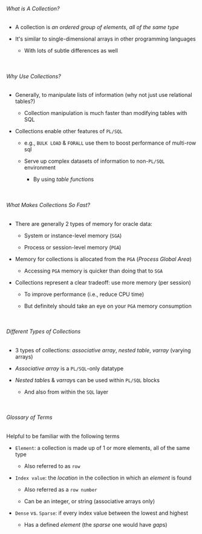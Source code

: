 ###### What is A Collection?

- A collection is *an ordered group of elements, all of the same type*

- It's similar to single-dimensional arrays in other programming languages
  
  - With lots of subtle differences as well

    

###### Why Use Collections?

- Generally, to manipulate lists of information (why not just use relational tables?)
  
  - Collection manipulation is much faster than modifying tables with SQL

- Collections enable other features of `PL/SQL`
  
  - e.g., `BULK LOAD` & `FORALL` use them to boost performance of multi-row sql
  
  - Serve up complex datasets of information to non-`PL/SQL` environment
    
    - By using *table function*s

    

###### What Makes Collections So Fast?

- There are generally 2 types of memory for oracle data:
  
  - System or instance-level memory (`SGA`)
  
  - Process or session-level memory (`PGA`)

- Memory for collections is allocated from the `PGA` (*Process Global Area*)
  
  - Accessing `PGA` memory is quicker than doing that to `SGA`

- Collections represent a clear tradeoff: use more memory (per session) 
  
  - To improve performance (i.e., reduce CPU time)
  
  - But definitely should take an eye on your `PGA` memory consumption

    

###### Different Types of Collections

- 3 types of collections: *associative array*, *nested table*, *varray* (varying arrays)

- *Associative array* is a `PL/SQL`-only datatype

- *Nested table*s & *varray*s can be used within `PL/SQL` blocks
  
  - And also from within the `SQL` layer

    

###### Glossary of Terms

Helpful to be familiar with the following terms

- `Element`: a collection is made up of 1 or more elements, all of the same type
  
  - Also referred to as `row`

- `Index value`: the *location* in the collection in which an *element* is found
  
  - Also referred as a `row number`
  
  - Can be an integer, or string (associative arrays only)

- `Dense` vs. `Sparse`: if every index value between the lowest and highest
  
  - Has a defined *element* (the *sparse* one would have *gap*s)



